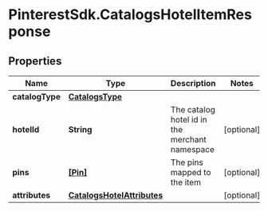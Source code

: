 # PinterestSdk.CatalogsHotelItemResponse

## Properties

Name | Type | Description | Notes
------------ | ------------- | ------------- | -------------
**catalogType** | [**CatalogsType**](CatalogsType.md) |  | 
**hotelId** | **String** | The catalog hotel id in the merchant namespace | [optional] 
**pins** | [**[Pin]**](Pin.md) | The pins mapped to the item | [optional] 
**attributes** | [**CatalogsHotelAttributes**](CatalogsHotelAttributes.md) |  | [optional] 


